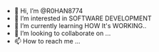 - 👋 Hi, I’m @R0HAN8774
- 👀 I’m interested in SOFTWARE DEVELOPMENT
- 🌱 I’m currently learning HOW It's WORKING..
- 💞️ I’m looking to collaborate on ...
- 📫 How to reach me ...

<!---
R0HAN8774/R0HAN8774 is a ✨ special ✨ repository because its `README.md` (this file) appears on your GitHub profile.
You can click the Preview link to take a look at your changes.
--->
